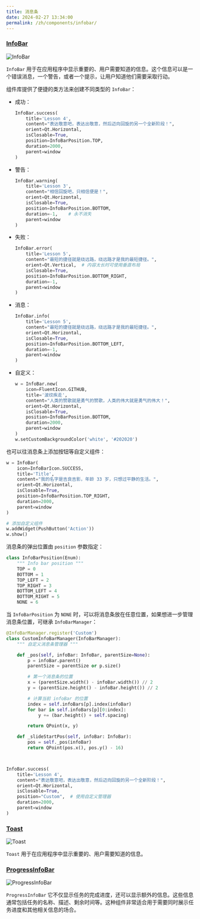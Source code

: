 ```yaml
---
title: 消息条
date: 2024-02-27 13:34:00
permalink: /zh/components/infobar/
---
```


### [InfoBar](https://pyqt-fluent-widgets.readthedocs.io/zh-cn/latest/autoapi/qfluentwidgets/components/widgets/info_bar/index.html)

![InfoBar](/img/components/infobar/InfoBar.png)

`InfoBar` 用于在应用程序中显示重要的、用户需要知道的信息。这个信息可以是一个错误消息，一个警告，或者一个提示，让用户知道他们需要采取行动。

组件库提供了便捷的类方法来创建不同类型的 `InfoBar`：

* 成功：
    ```python
    InfoBar.success(
        title='Lesson 4',
        content="表达敬意吧，表达出敬意，然后迈向回旋的另一个全新阶段！",
        orient=Qt.Horizontal,
        isClosable=True,
        position=InfoBarPosition.TOP,
        duration=2000,
        parent=window
    )
    ```

* 警告：
    ```python
    InfoBar.warning(
        title='Lesson 3',
        content="相信回旋吧，只相信便是！",
        orient=Qt.Horizontal,
        isClosable=True,
        position=InfoBarPosition.BOTTOM,
        duration=-1,    # 永不消失
        parent=window
    )
    ```

* 失败：
    ```python
    InfoBar.error(
        title='Lesson 5',
        content="最短的捷径就是绕远路，绕远路才是我的最短捷径。",
        orient=Qt.Vertical,  # 内容太长时可使用垂直布局
        isClosable=True,
        position=InfoBarPosition.BOTTOM_RIGHT,
        duration=-1,
        parent=window
    )
    ```

* 消息：
    ```python
    InfoBar.info(
        title='Lesson 5',
        content="最短的捷径就是绕远路，绕远路才是我的最短捷径。",
        orient=Qt.Horizontal,
        isClosable=True,
        position=InfoBarPosition.BOTTOM_LEFT,
        duration=-1,
        parent=window
    )
    ```

* 自定义：
    ```python
    w = InfoBar.new(
        icon=FluentIcon.GITHUB,
        title='波纹疾走',
        content="人类的赞歌就是勇气的赞歌，人类的伟大就是勇气的伟大！",
        orient=Qt.Horizontal,
        isClosable=True,
        position=InfoBarPosition.BOTTOM,
        duration=2000,
        parent=window
    )
    w.setCustomBackgroundColor('white', '#202020')
    ```

也可以往消息条上添加按钮等自定义组件：
```python
w = InfoBar(
    icon=InfoBarIcon.SUCCESS,
    title='Title',
    content="我的名字是吉良吉影，年龄 33 岁，只想过平静的生活。",
    orient=Qt.Horizontal,
    isClosable=True,
    position=InfoBarPosition.TOP_RIGHT,
    duration=2000,
    parent=window
)

# 添加自定义组件
w.addWidget(PushButton('Action'))
w.show()
```

消息条的弹出位置由 `position` 参数指定：
```python
class InfoBarPosition(Enum):
    """ Info bar position """
    TOP = 0
    BOTTOM = 1
    TOP_LEFT = 2
    TOP_RIGHT = 3
    BOTTOM_LEFT = 4
    BOTTOM_RIGHT = 5
    NONE = 6
```

当 `InfoBarPosition` 为 `NONE` 时，可以将消息条放在任意位置，如果想进一步管理消息条位置，可继承 `InfoBarManager`：
```python
@InfoBarManager.register('Custom')
class CustomInfoBarManager(InfoBarManager):
    """ 自定义消息条管理器 """

    def _pos(self, infoBar: InfoBar, parentSize=None):
        p = infoBar.parent()
        parentSize = parentSize or p.size()

        # 第一个消息条的位置
        x = (parentSize.width() - infoBar.width()) // 2
        y = (parentSize.height() - infoBar.height()) // 2

        # 计算当前 infoBar 的位置
        index = self.infoBars[p].index(infoBar)
        for bar in self.infoBars[p][0:index]:
            y += (bar.height() + self.spacing)

        return QPoint(x, y)

    def _slideStartPos(self, infoBar: InfoBar):
        pos = self._pos(infoBar)
        return QPoint(pos.x(), pos.y() - 16)



InfoBar.success(
    title='Lesson 4',
    content="表达敬意吧，表达出敬意，然后迈向回旋的另一个全新阶段！",
    orient=Qt.Horizontal,
    isClosable=True,
    position="Custom",  # 使用自定义管理器
    duration=2000,
    parent=window
)
```


### [Toast](https://qfluentwidgets.com/zh/price)

![Toast](/img/components/infobar/Toast.png)

`Toast` 用于在应用程序中显示重要的、用户需要知道的信息。


### [ProgressInfoBar](https://qfluentwidgets.com/zh/price)

![ProgressInfoBar](/img/components/infobar/ProgressInfoBar.png)

`ProgressInfoBar` 它不仅显示任务的完成进度，还可以显示额外的信息。这些信息通常包括任务的名称、描述、剩余时间等。这种组件非常适合用于需要同时展示任务进度和其他相关信息的场合。